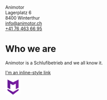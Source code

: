 Animotor<br>
Lagerplatz 6<br>
8400 Winterthur<br>
[info@animotor.ch](mailto:info@animotor.ch)<br>
[+41 76 463 66 95](tel:+41764636695)

Who we are
====

Animotor is a Schlufibetrieb and we all know it.

[I'm an inline-style link](https://www.google.com)

![alt text](https://github.com/adam-p/markdown-here/raw/master/src/common/images/icon48.png "Logo Title Text 1")
